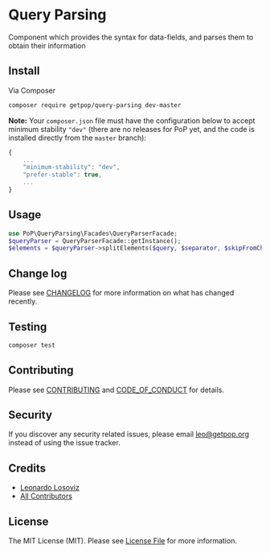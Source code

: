 # Query Parsing

<!--
[![Latest Version on Packagist][ico-version]][link-packagist]
[![Software License][ico-license]](LICENSE.md)
[![Build Status][ico-travis]][link-travis]
[![Coverage Status][ico-scrutinizer]][link-scrutinizer]
[![Quality Score][ico-code-quality]][link-code-quality]
[![Total Downloads][ico-downloads]][link-downloads]
-->

Component which provides the syntax for data-fields, and parses them to obtain their information

## Install

Via Composer

``` bash
composer require getpop/query-parsing dev-master
```

**Note:** Your `composer.json` file must have the configuration below to accept minimum stability `"dev"` (there are no releases for PoP yet, and the code is installed directly from the `master` branch):

```javascript
{
    ...
    "minimum-stability": "dev",
    "prefer-stable": true,
    ...
}
```

## Usage

```php
use PoP\QueryParsing\Facades\QueryParserFacade;
$queryParser = QueryParserFacade::getInstance();
$elements = $queryParser->splitElements($query, $separator, $skipFromChars, $skipUntilChars, $ignoreSkippingFromChar, $ignoreSkippingUntilChar);
```

## Change log

Please see [CHANGELOG](CHANGELOG.md) for more information on what has changed recently.

## Testing

``` bash
composer test
```

## Contributing

Please see [CONTRIBUTING](CONTRIBUTING.md) and [CODE_OF_CONDUCT](CODE_OF_CONDUCT.md) for details.

## Security

If you discover any security related issues, please email leo@getpop.org instead of using the issue tracker.

## Credits

- [Leonardo Losoviz][link-author]
- [All Contributors][link-contributors]

## License

The MIT License (MIT). Please see [License File](LICENSE.md) for more information.

[ico-version]: https://img.shields.io/packagist/v/getpop/query-parsing.svg?style=flat-square
[ico-license]: https://img.shields.io/badge/license-MIT-brightgreen.svg?style=flat-square
[ico-travis]: https://img.shields.io/travis/getpop/query-parsing/master.svg?style=flat-square
[ico-scrutinizer]: https://img.shields.io/scrutinizer/coverage/g/getpop/query-parsing.svg?style=flat-square
[ico-code-quality]: https://img.shields.io/scrutinizer/g/getpop/query-parsing.svg?style=flat-square
[ico-downloads]: https://img.shields.io/packagist/dt/getpop/query-parsing.svg?style=flat-square

[link-packagist]: https://packagist.org/packages/getpop/query-parsing
[link-travis]: https://travis-ci.org/getpop/query-parsing
[link-scrutinizer]: https://scrutinizer-ci.com/g/getpop/query-parsing/code-structure
[link-code-quality]: https://scrutinizer-ci.com/g/getpop/query-parsing
[link-downloads]: https://packagist.org/packages/getpop/query-parsing
[link-author]: https://github.com/leoloso
[link-contributors]: ../../contributors
